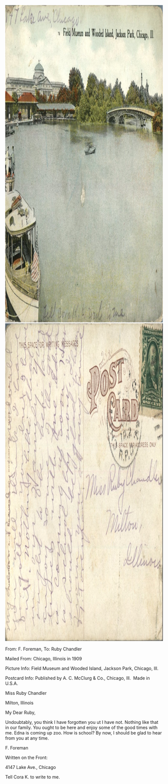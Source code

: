 <html><body><a href="/wp-content/uploads/2014/05/postcard-2014-20140516_17472418_0264.jpg"><img class="alignnone size-full wp-image-722" src="/wp-content/uploads/2014/05/postcard-2014-20140516_17472418_0264.jpg" alt="postcard-2014-20140516_17472418_0264" width="1474" height="1014"></a> <a href="/wp-content/uploads/2014/05/postcard-2014-20140516_17473247_0265.jpg"><img class="alignnone size-full wp-image-723" src="/wp-content/uploads/2014/05/postcard-2014-20140516_17473247_0265.jpg" alt="postcard-2014-20140516_17473247_0265" width="1515" height="1015"></a>



From: F. Foreman, To: Ruby Chandler

Mailed From: Chicago, Illinois in 1909

Picture Info: Field Museum and Wooded Island, Jackson Park, Chicago, Ill.

Postcard Info: Published by A. C. McClurg &amp; Co., Chicago, Ill.  Made in U.S.A.



Miss Ruby Chandler

Milton, Illinois



My Dear Ruby,

Undoubtably, you think I have forgotten you ut I have not. Nothing like that in our family. You ought to be here and enjoy some of the good times with me. Edna is coming up zoo. How is school? By now, I should be glad to hear from you at any time.

F. Foreman



Written on the Front:

4147 Lake Ave., Chicago

Tell Cora K. to write to me.</body></html>